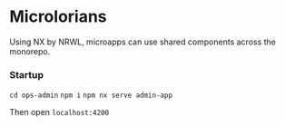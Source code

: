# Microlorians

Using NX by NRWL, microapps can use shared components across the monorepo.

### Startup

`cd ops-admin`
`npm i`
`npm nx serve admin-app`

Then open `localhost:4200`

